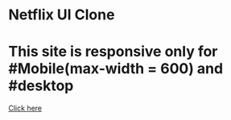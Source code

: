 <h1>Netflix UI Clone </h1>
<h1>This site is responsive only for #Mobile(max-width = 600) and #desktop</h1>
<a href="https://main--doflix.netlify.app/">Click here</a>
